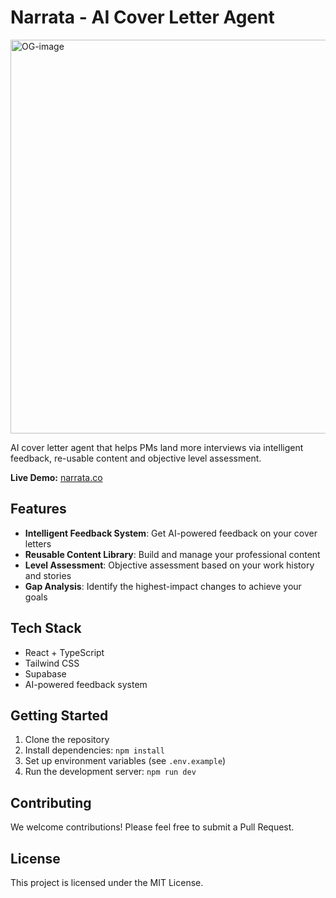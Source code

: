 # Narrata - AI Cover Letter Agent

<img width="1200" height="630" alt="OG-image" src="https://github.com/user-attachments/assets/f7d99371-7f99-490c-ad23-6fc64320bfa8" />

AI cover letter agent that helps PMs land more interviews via intelligent feedback, re-usable content and objective level assessment.

**Live Demo:** [narrata.co](https://narrata.co/)

## Features

- **Intelligent Feedback System**: Get AI-powered feedback on your cover letters
- **Reusable Content Library**: Build and manage your professional content
- **Level Assessment**: Objective assessment based on your work history and stories
- **Gap Analysis**: Identify the highest-impact changes to achieve your goals 

## Tech Stack

- React + TypeScript
- Tailwind CSS
- Supabase
- AI-powered feedback system

## Getting Started

1. Clone the repository
2. Install dependencies: `npm install`
3. Set up environment variables (see `.env.example`)
4. Run the development server: `npm run dev`

## Contributing

We welcome contributions! Please feel free to submit a Pull Request.

## License

This project is licensed under the MIT License.
